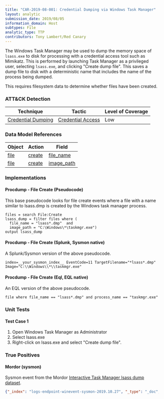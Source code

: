 ```yaml
---
title: "CAR-2019-08-001: Credential Dumping via Windows Task Manager"
layout: analytic
submission_date: 2019/08/05
information_domain: Host
subtypes: File
analytic_type: TTP
contributors: Tony Lambert/Red Canary
---
```


The Windows Task Manager may be used to dump the memory space of `lsass.exe` to disk for processing with a credential access tool such as Mimikatz. This is performed by launching Task Manager as a privileged user, selecting `lsass.exe`, and clicking "Create dump file". This saves a dump file to disk with a deterministic name that includes the name of the process being dumped.

This requires filesystem data to determine whether files have been created.


### ATT&CK Detection

|Technique|Tactic|Level of Coverage|
|---|---|---|
|[Credential Dumping](https://attack.mitre.org/techniques/T1003/)|[Credential Access](https://attack.mitre.org/tactics/TA0006/)|Low|

### Data Model References

|Object|Action|Field|
|---|---|---|
|[file](/data_model/file) | [create](/data_model/file#create) | [file_name](/data_model/file#file_name) |
|[file](/data_model/file) | [create](/data_model/file#create) | [image_path](/data_model/file#image_path) |


### Implementations

#### Procdump - File Create (Pseudocode)


This base pseudocode looks for file create events where a file with a name similar to lsass.dmp is created by the Windows task manager process.


```
files = search File:Create
lsass_dump = filter files where (
  file_name = "lsass*.dmp"  and
  image_path = "C:\Windows\*\taskmgr.exe")
output lsass_dump
```


#### Procdump - File Create (Splunk, Sysmon native)


A Splunk/Sysmon version of the above pseudocode.


```
index=__your_sysmon_index__ EventCode=11 TargetFilename="*lsass*.dmp" Image="C:\\Windows\\*\\taskmgr.exe"
```


#### Procdump - File Create (Eql, EQL native)


An EQL version of the above pseudocode.


```
file where file_name == "lsass*.dmp" and process_name == "taskmgr.exe"
```



### Unit Tests

#### Test Case 1

1. Open Windows Task Manager as Administrator
2. Select lsass.exe
3. Right-click on lsass.exe and select "Create dump file".



### True Positives

#### Mordor (sysmon)

Sysmon event from the Mordor [Interactive Task Manager lsass dump dataset](https://github.com/hunters-forge/mordor/blob/master/small_datasets/windows/credential_access/credential_dumping_T1003/interactive_taskmngr_lsass_dump.md).


```json
{"_index": "logs-endpoint-winevent-sysmon-2019.10.27", "_type": "_doc", "_id": "4d45a9bde6a5ce765a7d9765b13e0446c44dd005", "_score": 1, "_source": { "process_guid": "a158f72c-2ef4-5db5-0000-00100fb48f00", "user_reporter_domain": "NT AUTHORITY", "log": { "level": "information" }, "beat_version": "7.4.0", "user_reporter_type": "User", "log_name": "Microsoft-Windows-Sysmon/Operational", "ecs": { "version": "1.1.0" }, "thread_id": 3760, "record_number": 258042, "log_ingest_timestamp": "2019-10-27T05:45:39.858Z", "@version": "1", "@event_date_creation": "2019-10-27T05:45:39.851Z", "type": "wineventlog", "level": "information", "user_reporter_name": "SYSTEM", "version": 2, "@timestamp": "2019-10-27T05:45:39.858Z", "z_logstash_pipeline": [ "0098", "fingerprint-winlogbeats7", "winlogbeat_7-field_nest_cleanup", "winlogbeat_7-copy_to_originals", "1500", "1521", "1522", "1523_1", "1524_2", "1524_6", "1531", "1541_1", "1544_2", "1544_3", "1544_7", "winevent-hostname-cleanup", "winevent-user_reporter_name-is-machine-account", "copy-8802-001", "copy-8802-002" ], "opcode": "Info", "task": "File created (rule: FileCreate)", "agent": { "ephemeral_id": "81582c0c-9ac2-4a94-ad39-6e6f4ce9d096", "type": "winlogbeat", "hostname": "WECServer", "id": "72887cd5-18d3-415c-ada9-cfb237f9309f", "version": "7.4.0" }, "source_name": "Microsoft-Windows-Sysmon", "process_id": "2408", "provider_guid": "5770385f-c22a-43e0-bf4c-06f5698ffbd9", "event_id": 11, "@file_date_creation": "2019-10-27T05:45:39.851Z", "action": "filecreate", "meta_user_reporter_name_is_machine": "false", "process_name": "taskmgr.exe", "beat_hostname": "WECServer", "event": { "created": "2019-10-27T05:45:40.940Z", "code": 11, "action": "File created (rule: FileCreate)", "kind": "event" }, "process_path": "c:\\windows\\system32\\taskmgr.exe", "user_reporter_sid": "S-1-5-18", "file_name": "c:\\users\\pgustavo\\appdata\\local\\temp\\lsass.dmp", "z_original_message": "File created:\nRuleName: \nUtcTime: 2019-10-27 05:45:39.851\nProcessGuid: {a158f72c-2ef4-5db5-0000-00100fb48f00}\nProcessId: 2408\nImage: C:\\Windows\\system32\\taskmgr.exe\nTargetFilename: C:\\Users\\pgustavo\\AppData\\Local\\Temp\\lsass.DMP\nCreationUtcTime: 2019-10-27 05:45:39.851", "winlog": { "api": "wineventlog", "opcode": "Info", "task": "File created (rule: FileCreate)", "computer_name": "it001.shire.com", "provider_guid": "{5770385f-c22a-43e0-bf4c-06f5698ffbd9}", "event_id": 11, "process": { "thread": { "id": 3760 }, "pid": 3168 }, "channel": "Microsoft-Windows-Sysmon/Operational", "record_id": 258042, "provider_name": "Microsoft-Windows-Sysmon", "version": 2 }, "user": {}, "host_name": "it001.shire.com" }, "fields": { "@file_date_creation": [ "2019-10-27T05:45:39.851Z" ], "@timestamp": [ "2019-10-27T05:45:39.858Z" ], "@event_date_creation": [ "2019-10-27T05:45:39.851Z" ], "log_ingest_timestamp": [ "2019-10-27T05:45:39.858Z" ] } }
```

